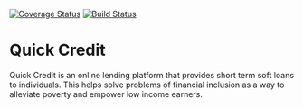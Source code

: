 [![Coverage Status](https://coveralls.io/repos/github/TheMottoRw/quickcredit/badge.svg?branch=challenge-api)](https://coveralls.io/github/TheMottoRw/quickcredit?branch=challenge-api)
[![Build Status](https://travis-ci.com/TheMottoRw/quickcredit.svg?branch=challenge-api)](https://travis-ci.com/TheMottoRw/quickcredit)

# Quick Credit
Quick Credit is an online lending platform that provides short term soft loans to individuals. This helps solve problems of financial inclusion as a way to alleviate poverty and empower low income earners.
